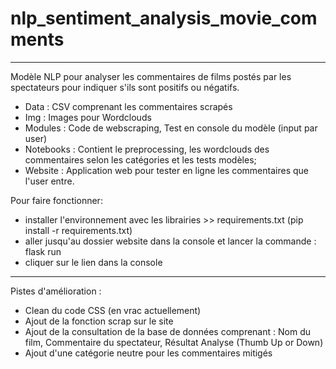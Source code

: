 # nlp_sentiment_analysis_movie_comments
--------------------------------------

Modèle NLP pour analyser les commentaires de films postés par les spectateurs pour indiquer s'ils sont positifs ou négatifs.

- Data : CSV comprenant les commentaires scrapés
- Img : Images pour Wordclouds
- Modules : Code de webscraping, Test en console du modèle (input par user)
- Notebooks : Contient le preprocessing, les wordclouds des commentaires selon les catégories et les tests modèles;  
- Website : Application web pour tester en ligne les commentaires que l'user entre.

Pour faire fonctionner: 
- installer l'environnement avec les librairies >> requirements.txt (pip install -r requirements.txt)
- aller jusqu'au dossier website dans la console et lancer la commande : flask run
- cliquer sur le lien dans la console

--------------------------------------

Pistes d'amélioration :

- Clean du code CSS (en vrac actuellement)
- Ajout de la fonction scrap sur le site
- Ajout de la consultation de la base de données comprenant : Nom du film, Commentaire du spectateur, Résultat Analyse (Thumb Up or Down)
- Ajout d'une catégorie neutre pour les commentaires mitigés
